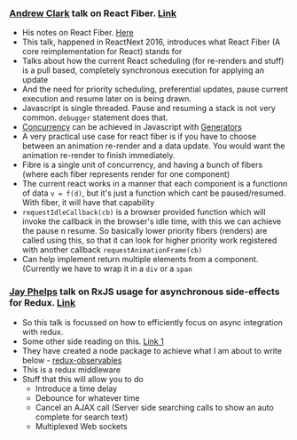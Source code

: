### [Andrew Clark](https://github.com/acdlite) talk on React Fiber. [Link](https://www.youtube.com/watch?v=aV1271hd9ew)

* His notes on React Fiber. [Here](https://github.com/acdlite/react-fiber-architecture)
* This talk, happened in ReactNext 2016, introduces what React Fiber (A core reimplementation for React) stands for
* Talks about how the current React scheduling (for re-renders and stuff) is a pull based, completely synchronous execution for applying an update
* And the need for priority scheduling, preferential updates, pause current execution and resume later on is being drawn.
* Javascript is single threaded. Pause and resuming a stack is not very common. `debugger` statement does that.
* [Concurrency](https://en.wikipedia.org/wiki/Concurrency_(computer_science)) can be achieved in Javascript with [Generators](https://developer.mozilla.org/en/docs/Web/JavaScript/Guide/Iterators_and_Generators)
* A very practical use case for react fiber is if you have to choose between an animation re-render and a data update. You would want the animation re-render to finish immediately.
* Fibre is a single unit of concurrency, and having a bunch of fibers (where each fiber represents render for one component)
* The current react works in a manner that each component is a functionn of data `v = f(d)`, but it's just a function which cant be paused/resumed. With fiber, it will have that capability
* `requestIdleCallback(cb)` is a browser provided function which will invoke the callback in the browser's idle time, with this we can achieve the pause n resume. So basically lower priority fibers (renders) are called using this, so that it can look for higher priority work registered with another callback `requestAnimationFrame(cb)`
* Can help implement return multiple elements from a component. (Currently we have to wrap it in a `div` or a `span`

### [Jay Phelps](https://twitter.com/_jayphelps) talk on RxJS usage for asynchronous side-effects for Redux. [Link](https://www.youtube.com/watch?v=AslncyG8whg)

* So this talk is focussed on how to efficiently focus on async integration with redux.
* Some other side reading on this. [Link 1](https://medium.com/@benlesh/redux-observable-ec0b00d2eb52#.6ezw5m48i)
* They have created a node package to achieve what I am about to write below - [redux-observables](https://www.npmjs.com/package/redux-observable)
* This is a redux middleware
* Stuff that this will allow you to do
    - Introduce a time delay
    - Debounce for whatever time
    - Cancel an AJAX call (Server side searching calls to show an auto complete for search text)
    - Multiplexed Web sockets

